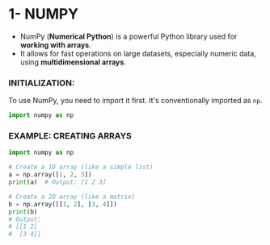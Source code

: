 # 1- NUMPY

- NumPy (**Numerical Python**) is a powerful Python library used for **working with arrays**.
- It allows for fast operations on large datasets, especially numeric data, using **multidimensional arrays**.

### **INITIALIZATION:**

To use NumPy, you need to import it first. It's conventionally imported as `np`.

```python
import numpy as np
```

### **EXAMPLE: CREATING ARRAYS**

```python
import numpy as np

# Create a 1D array (like a simple list)
a = np.array([1, 2, 3])
print(a)  # Output: [1 2 3]

# Create a 2D array (like a matrix)
b = np.array([[1, 2], [3, 4]])
print(b)
# Output:
# [[1 2]
#  [3 4]]

```
